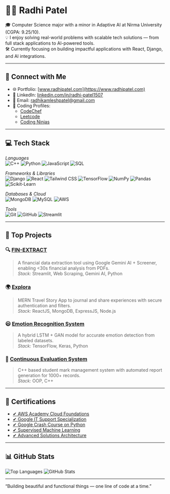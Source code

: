 # 👩‍💻 Radhi Patel

🎓 Computer Science major with a minor in Adaptive AI at Nirma University (CGPA: 9.25/10).  
💡 I enjoy solving real-world problems with scalable tech solutions — from full stack applications to AI-powered tools.  
🛠 Currently focusing on building impactful applications with React, Django, and AI integrations.

---

## 🔗 Connect with Me

- 🌐 Portfolio: [www.radhipatel.com](https://www.radhipatel.com)
- 💼 LinkedIn: [linkedin.com/in/radhi-patel1507](https://www.linkedin.com/in/radhi-patel1507/)
- 📧 Email: [radhikamleshpatel@gmail.com](mailto:radhikamleshpatel@gmail.com)
- 🧠 Coding Profiles:
  - [CodeChef](https://www.codechef.com/users/radhi_patel157/)
  - [Leetcode](https://leetcode.com/u/radhikamleshpatel/)
  - [Coding Ninjas](https://www.naukri.com/code360/profile/396ef1f4-5639-4435-bc30-442d58825ce6/)

---

## 💻 Tech Stack

*Languages*  
![C++](https://img.shields.io/badge/C++-00599C?style=flat-square&logo=cplusplus&logoColor=white)
![Python](https://img.shields.io/badge/Python-3776AB?style=flat-square&logo=python&logoColor=white)
![JavaScript](https://img.shields.io/badge/JavaScript-F7DF1E?style=flat-square&logo=javascript&logoColor=black)
![SQL](https://img.shields.io/badge/SQL-4479A1?style=flat-square&logo=postgresql&logoColor=white)

*Frameworks & Libraries*  
![Django](https://img.shields.io/badge/Django-092E20?style=flat-square&logo=django&logoColor=white)
![React](https://img.shields.io/badge/React-20232A?style=flat-square&logo=react&logoColor=61DAFB)
![Tailwind CSS](https://img.shields.io/badge/TailwindCSS-38B2AC?style=flat-square&logo=tailwind-css&logoColor=white)
![TensorFlow](https://img.shields.io/badge/TensorFlow-FF6F00?style=flat-square&logo=tensorflow&logoColor=white)
![NumPy](https://img.shields.io/badge/Numpy-013243?style=flat-square&logo=numpy&logoColor=white)
![Pandas](https://img.shields.io/badge/Pandas-150458?style=flat-square&logo=pandas&logoColor=white)
![Scikit-Learn](https://img.shields.io/badge/Scikit--Learn-F7931E?style=flat-square&logo=scikit-learn&logoColor=white)

*Databases & Cloud*  
![MongoDB](https://img.shields.io/badge/MongoDB-4EA94B?style=flat-square&logo=mongodb&logoColor=white)
![MySQL](https://img.shields.io/badge/MySQL-4479A1?style=flat-square&logo=mysql&logoColor=white)
![AWS](https://img.shields.io/badge/AWS-232F3E?style=flat-square&logo=amazon-aws&logoColor=white)

*Tools*  
![Git](https://img.shields.io/badge/Git-F05032?style=flat-square&logo=git&logoColor=white)
![GitHub](https://img.shields.io/badge/GitHub-181717?style=flat-square&logo=github&logoColor=white)
![Streamlit](https://img.shields.io/badge/Streamlit-FF4B4B?style=flat-square&logo=streamlit&logoColor=white)

---

## 🚀 Top Projects

### 🔍 [FIN-EXTRACT](https://github.com/radhipatel157/fin-extract)
> A financial data extraction tool using Google Gemini AI + Screener, enabling <30s financial analysis from PDFs.  
*Stack:* Streamlit, Web Scraping, Gemini AI, Python

### 🌍 [Explora](https://github.com/radhipatel157/travel-story-app)
> MERN Travel Story App to journal and share experiences with secure authentication and filters.  
*Stack:* ReactJS, MongoDB, ExpressJS, Node.js

### 😃 [Emotion Recognition System](https://github.com/radhipatel157/emotion-recognition-system)
> A hybrid LSTM + GAN model for accurate emotion detection from labeled datasets.  
*Stack:* TensorFlow, Keras, Python

### 🏫 [Continuous Evaluation System](https://github.com/radhipatel157/continuous-evaluation-system)
> C++ based student mark management system with automated report generation for 1000+ records.  
*Stack:* OOP, C++

---

## 📜 Certifications

- [✔ AWS Academy Cloud Foundations](https://www.credly.com/badges/d960a979-0b3d-4ce1-9a3f-2a3710aef8fb)
- [✔ Google IT Support Specialization](https://www.coursera.org/account/accomplishments/professional-cert/9445KC83JL7X)
- [✔ Google Crash Course on Python](https://www.coursera.org/account/accomplishments/verify/946FGUXAFHHK)
- [✔ Supervised Machine Learning](https://www.coursera.org/account/accomplishments/verify/EJIR02EC3658)
- [✔ Advanced Solutions Architecture](https://forage-uploads-prod.s3.amazonaws.com/completion-certificates/pmnMSL4QiQ9JCgE3W/kkE9HyeNcw6rwCRGw_pmnMSL4QiQ9JCgE3W_W5fq9P3TtX7FbQCmh_1739701305364_completion_certificate.pdf)

---

## 📊 GitHub Stats

![Top Languages](https://github-readme-stats.vercel.app/api/top-langs/?username=radhipatel157&layout=compact&theme=radical&hide_border=true)
![GitHub Stats](https://github-readme-stats.vercel.app/api?username=radhipatel157&show_icons=true&theme=radical&hide_border=true)

---

“Building beautiful and functional things — one line of code at a time.”

